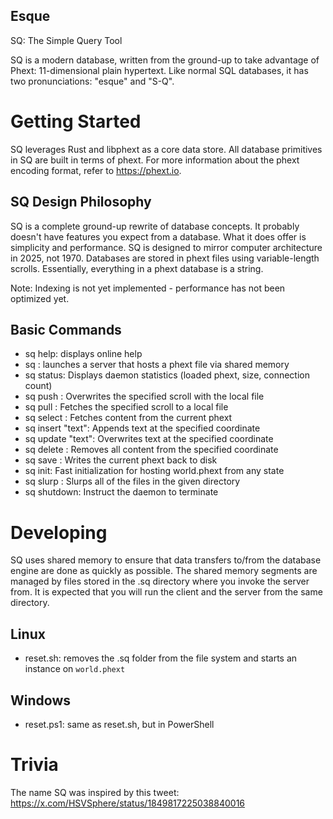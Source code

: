 Esque
-----
SQ: The Simple Query Tool

SQ is a modern database, written from the ground-up to take advantage of Phext: 11-dimensional plain hypertext. Like normal SQL databases, it has two pronunciations: "esque" and "S-Q".

# Getting Started
SQ leverages Rust and libphext as a core data store. All database primitives in SQ are built in terms of phext. For more information about the phext encoding format, refer to https://phext.io.

## SQ Design Philosophy

SQ is a complete ground-up rewrite of database concepts. It probably doesn't have features you expect from a database. What it does offer is simplicity and performance. SQ is designed to mirror computer architecture in 2025, not 1970. Databases are stored in phext files using variable-length scrolls. Essentially, everything in a phext database is a string.

Note: Indexing is not yet implemented - performance has not been optimized yet.

## Basic Commands

* sq help: displays online help
* sq <file>: launches a server that hosts a phext file via shared memory
* sq status: Displays daemon statistics (loaded phext, size, connection count)
* sq push <coord> <file>: Overwrites the specified scroll with the local file
* sq pull <coord> <file>: Fetches the specified scroll to a local file
* sq select <coord>: Fetches content from the current phext
* sq insert <coord> "text": Appends text at the specified coordinate
* sq update <coord> "text": Overwrites text at the specified coordinate
* sq delete <coord>: Removes all content from the specified coordinate
* sq save <file>: Writes the current phext back to disk
* sq init: Fast initialization for hosting world.phext from any state
* sq slurp <coord> <directory>: Slurps all of the files in the given directory
* sq shutdown: Instruct the daemon to terminate

# Developing

SQ uses shared memory to ensure that data transfers to/from the database engine are done as quickly as possible. The shared memory segments are managed by files stored in the .sq directory where you invoke the server from. It is expected that you will run the client and the server from the same directory.

## Linux
- reset.sh: removes the .sq folder from the file system and starts an instance on `world.phext`

## Windows
- reset.ps1: same as reset.sh, but in PowerShell

# Trivia

The name SQ was inspired by this tweet:
https://x.com/HSVSphere/status/1849817225038840016